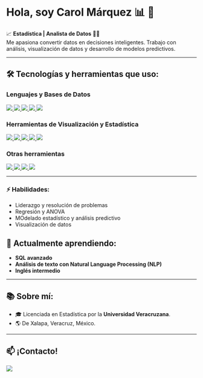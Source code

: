 # Hola, soy **Carol Márquez** :bar_chart: 👋

<!--
**CarolMarquez25/CarolMarquez25** is a ✨ _special_ ✨ repository because its `README.md` (this file) appears on your GitHub profile.


-->

📈 **Estadística | Analista de Datos** :woman_technologist:  
Me apasiona convertir datos en decisiones inteligentes. Trabajo con análisis, visualización de datos y desarrollo de modelos predictivos.  

---

## 🛠️ Tecnologías y herramientas que uso:

### **Lenguajes y Bases de Datos**
<a href="https://github.com/CarolGM"> <img src="https://img.shields.io/badge/R-276DC3?style=for-the-badge&logo=r&logoColor=white"> <img src="https://img.shields.io/badge/Python-3776AB?style=for-the-badge&logo=python&logoColor=white"> <img src="https://img.shields.io/badge/SQL-336791?style=for-the-badge&logo=postgresql&logoColor=white"> <img src="https://img.shields.io/badge/MySQL-4479A1?style=for-the-badge&logo=mysql&logoColor=white"> <img src="https://img.shields.io/badge/MongoDB-47A248?style=for-the-badge&logo=mongodb&logoColor=white"> </a>

### **Herramientas de Visualización y Estadística**
<a href="https://github.com/CarolGM"> <img src="https://img.shields.io/badge/Power_BI-F2C811?style=for-the-badge&logo=powerbi&logoColor=black"> <img src="https://img.shields.io/badge/ggplot2-1A85FF?style=for-the-badge&logo=r&logoColor=white"> <img src="https://img.shields.io/badge/SPSS-003366?style=for-the-badge&logo=ibm&logoColor=white"> <img src="https://img.shields.io/badge/Statistica-007ACC?style=for-the-badge&logo=statistics&logoColor=white"> <img src="https://img.shields.io/badge/Minitab-1D9BF0?style=for-the-badge&logo=analytics&logoColor=white"> </a>


### **Otras herramientas**
<a href="https://github.com/CarolGM"> <img src="https://img.shields.io/badge/RStudio-75AADB?style=for-the-badge&logo=rstudio&logoColor=white"> <img src="https://img.shields.io/badge/GitHub-181717?style=for-the-badge&logo=github&logoColor=white"> <img src="https://img.shields.io/badge/Excel-217346?style=for-the-badge&logo=microsoft-excel&logoColor=white"> <img src="https://img.shields.io/badge/LaTeX-008080?style=for-the-badge&logo=latex&logoColor=white"> </a>

---
### ⚡ Habilidades:
- Liderazgo y resolución de problemas
- Regresión y ANOVA
- MOdelado estadístico y análisis predictivo
- Visualización de datos


## 🌱 Actualmente aprendiendo:  
- **SQL avanzado**  
- **Análisis de texto con Natural Language Processing (NLP)**
- **Inglés intermedio** 

---

## 📚 Sobre mí:  
- 🎓 Licenciada en Estadística por la **Universidad Veracruzana**.  
- 🌎 De Xalapa, Veracruz, México.  

---

## 📫 ¡Contacto!  
<a href="www.linkedin.com/in/carolgalileamárquezmiranda">
<img src="https://img.shields.io/badge/LinkedIn-0A66C2?style=for-the-badge&logo=linkedin&logoColor=white"> </a>
